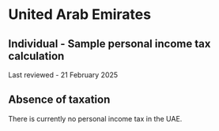 # United Arab Emirates
## Individual - Sample personal income tax calculation
Last reviewed - 21 February 2025
## Absence of taxation
There is currently no personal income tax in the UAE.
